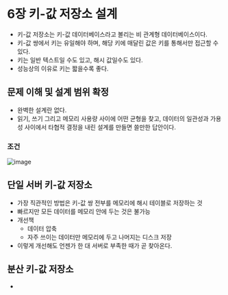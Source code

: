 # 6장 키-값 저장소 설계
 * 키-값 저장소는 키-값 데이터베이스라고 볼리는 비 관계형 데이터베이스이다.
 * 키-값 쌍에서 키는 유일해야 하며, 해당 키에 매달린 값은 키를 통해서만 접근할 수 있다.
 * 키는 일반 텍스트일 수도 있고, 해시 값일수도 있다.
 * 성능상의 이유로 키는 짧을수록 좋다.


## 문제 이해 및 설계 범위 확정
 * 완벽한 설계란 없다.
 * 읽기, 쓰기 그리고 메모리 사용량 사이에 어떤 균형을 찾고, 데이터의 일관성과 가용성 사이에서 타협적 결정을 내린 설계를 만들면 쓸만한 답안이다.

### 조건
![image](https://github.com/jaehleeee/study-docs/assets/48814463/444ac64f-4332-4b85-824b-0f55ae96c707)

## 단일 서버 키-값 저장소
 * 가장 직관적인 방법은 키-값 쌍 전부를 메모리에 해시 테이블로 저장하는 것
 * 빠르지만 모든 데이터를 메모리 안에 두는 것은 불가능
 * 개선책
   * 데이터 압축
   * 자주 쓰이는 데이터만 메모리에 두고 나머지는 디스크 저장
 * 이렇게 개선해도 언젠가 한 대 서버로 부족한 때가 곧 찾아온다.

## 분산 키-값 저장소
 * 
  
